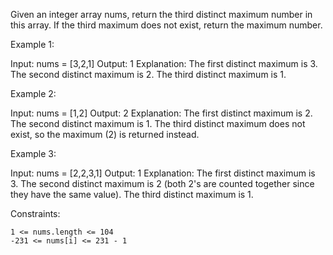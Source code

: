 Given an integer array nums, return the third distinct maximum number in this array. If the third maximum does not exist, return the maximum number.

 

Example 1:

Input: nums = [3,2,1]
Output: 1
Explanation:
The first distinct maximum is 3.
The second distinct maximum is 2.
The third distinct maximum is 1.

Example 2:

Input: nums = [1,2]
Output: 2
Explanation:
The first distinct maximum is 2.
The second distinct maximum is 1.
The third distinct maximum does not exist, so the maximum (2) is returned instead.

Example 3:

Input: nums = [2,2,3,1]
Output: 1
Explanation:
The first distinct maximum is 3.
The second distinct maximum is 2 (both 2's are counted together since they have the same value).
The third distinct maximum is 1.

 

Constraints:

    1 <= nums.length <= 104
    -231 <= nums[i] <= 231 - 1
